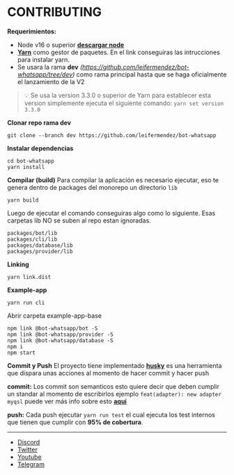 # CONTRIBUTING

__Requerimientos:__
- Node v16 o superior __[descargar node](https://nodejs.org/es/download/)__
- __[Yarn](https://classic.yarnpkg.com/lang/en/docs/install/#windows-stable)__ como gestor de paquetes. En el link conseguiras las intrucciones para instalar yarn.
- Se usara la rama __dev__ *(https://github.com/leifermendez/bot-whatsapp/tree/dev)* como rama principal hasta que se haga oficialmente el lanzamiento de la V2

>💡 Se usa la version 3.3.0 o superior de Yarn para establecer esta version simplemente ejecuta el siguiente comando: `yarn set version 3.3.0`

__Clonar repo rama dev__
```
git clone --branch dev https://github.com/leifermendez/bot-whatsapp
```
__Instalar dependencias__
``` 
cd bot-whatsapp
yarn install
```

__Compilar (build)__
Para compilar la aplicación es necesario ejecutar, eso te genera dentro de packages del monorepo un directorio `lib`

```
yarn build
```
Luego de ejecutar el comando conseguiras algo como lo siguiente. Esas carpetas lib NO se suben al repo estan ignoradas.
```
packages/bot/lib
packages/cli/lib
packages/database/lib
packages/provider/lib
```

__Linking__
```
yarn link.dist
```

__Example-app__
```
yarn run cli
```

Abrir carpeta example-app-base
```
npm link @bot-whatsapp/bot -S
npm link @bot-whatsapp/provider -S
npm link @bot-whatsapp/database -S
npm i
npm start
```

__Commit y Push__
El proyecto tiene implementado __[husky](https://typicode.github.io/husky/#/)__ es una herramienta que dispara unas acciones al momento de hacer commit y hacer push

__commit:__ Los commit son semanticos esto quiere decir que deben cumplir un standar al momento de escribirlos ejemplo ` feat(adapter): new adapter myqsl ` puede ver más info sobre esto __[aquí](https://github.com/conventional-changelog/commitlint/#what-is-commitlint)__

__push:__ Cada push ejecutar `yarn run test` el cual ejecuta los test internos que tienen que cumplir con __95% de cobertura__.




------
-   [Discord](https://link.codigoencasa.com/DISCORD)
-   [Twitter](https://twitter.com/leifermendez)
-   [Youtube](https://www.youtube.com/watch?v=5lEMCeWEJ8o&list=PL_WGMLcL4jzWPhdhcUyhbFU6bC0oJd2BR)
-   [Telegram](https://t.me/leifermendez)
